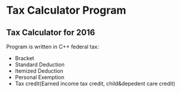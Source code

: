Tax Calculator Program
=================

Tax Calculator for 2016
----------------------

Program is written in C++ federal tax:



- Bracket
- Standard Deduction
- Itemized Deduction
- Personal Exemption
- Tax credit(Earned income tax credit, child&depedent care credit)